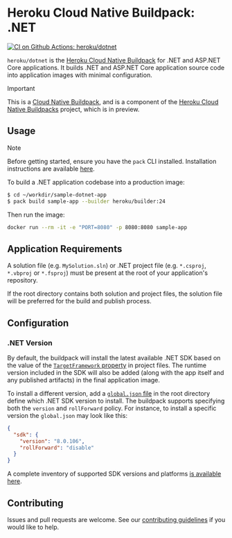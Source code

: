 # Heroku Cloud Native Buildpack: .NET

[![CI on Github Actions: heroku/dotnet][ci-badge]][ci-url]

`heroku/dotnet` is the [Heroku Cloud Native Buildpack][heroku-buildpacks]
for .NET and ASP.NET Core applications. It builds .NET and ASP.NET Core application source code into application images with
minimal configuration.

> [!IMPORTANT]
> This is a [Cloud Native Buildpack][cnb], and is a component of the [Heroku Cloud Native Buildpacks][heroku-buildpacks] project, which is in preview.

## Usage

> [!NOTE]
> Before getting started, ensure you have the `pack` CLI installed. Installation instructions are available [here][pack-install].

To build a .NET application codebase into a production image:

```bash
$ cd ~/workdir/sample-dotnet-app
$ pack build sample-app --builder heroku/builder:24
```

Then run the image:
```bash
docker run --rm -it -e "PORT=8080" -p 8080:8080 sample-app
```

## Application Requirements

A solution file (e.g. `MySolution.sln`) or .NET project file (e.g. `*.csproj`, `*.vbproj` or `*.fsproj`) must be present at the root of your application's repository.

If the root directory contains both solution and project files, the solution file will be preferred for the build and publish process.

## Configuration

### .NET Version

By default, the buildpack will install the latest available .NET SDK based on the value of the [`TargetFramework` property][target-framework] in project files. The runtime version included in the SDK will also be added (along with the app itself and any published artifacts) in the final application image.

To install a different version, add a [`global.json` file][global-json] in the root directory define which .NET SDK version to install. The buildpack supports specifying both the `version` and `rollForward` policy. For instance, to install a specific version the `global.json` may look like this:

```json
{
  "sdk": {
    "version": "8.0.106",
    "rollForward": "disable"
  }
}
```

A complete inventory of supported SDK versions and platforms [is available here][inventory-toml].

## Contributing

Issues and pull requests are welcome. See our [contributing guidelines](./CONTRIBUTING.md) if you would like to help.

[ci-badge]: https://github.com/heroku/buildpacks-dotnet/actions/workflows/ci.yml/badge.svg
[ci-url]: https://github.com/heroku/buildpacks-dotnet/actions/workflows/ci.yml
[cnb]: https://buildpacks.io
[heroku-buildpacks]: https://github.com/heroku/buildpacks
[pack-install]: https://buildpacks.io/docs/for-platform-operators/how-to/integrate-ci/pack/
[target-framework]: https://learn.microsoft.com/en-us/dotnet/core/project-sdk/msbuild-props#targetframework
[global-json]: https://learn.microsoft.com/en-us/dotnet/core/tools/global-json
[inventory-toml]: /buildpacks/dotnet/inventory.toml
